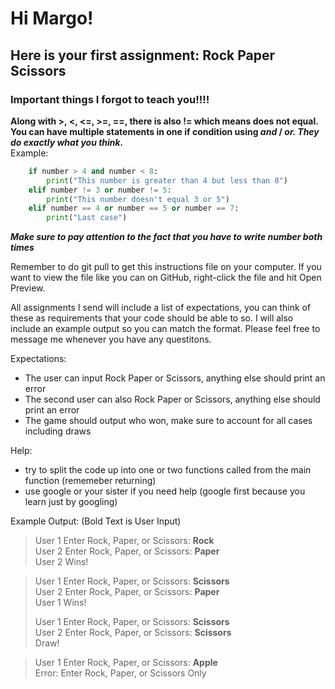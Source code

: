 # Hi Margo!

## Here is your first assignment: Rock Paper Scissors

### Important things I forgot to teach you!!!!
**Along with >, <, <=, >=, ==, there is also != which means does not equal.**  
**You can have multiple statements in one if condition using *and* / *or. They do exactly what you think.***  
Example:
```python
    if number > 4 and number < 8:
        print("This number is greater than 4 but less than 8")
    elif number != 3 or number != 5:
        print("This number doesn't equal 3 or 5")
    elif number == 4 or number == 5 or number == 7:
        print("Last case")
```
***Make sure to pay attention to the fact that you have to write number both times***  

Remember to do git pull to get this instructions file on your computer. If you want to view the file like you can on GitHub, right-click the file and hit Open Preview.

All assignments I send will include a list of expectations, you can think of these as requirements that your code should be able to so. I will also include an example output so you can match the format. Please feel free to message me whenever you have any questitons.

Expectations:
- The user can input Rock Paper or Scissors, anything else should print an error
- The second user can also Rock Paper or Scissors, anything else should print an error
- The game should output who won, make sure to account for all cases including draws

Help:
- try to split the code up into one or two functions called from the main function (rememeber returning)
- use google or your sister if you need help (google first because you learn just by googling)

Example Output: (Bold Text is User Input)
> User 1 Enter Rock, Paper, or Scissors: **Rock**  
> User 2 Enter Rock, Paper, or Scissors: **Paper**  
> User 2 Wins!

> User 1 Enter Rock, Paper, or Scissors: **Scissors**  
> User 2 Enter Rock, Paper, or Scissors: **Paper**  
> User 1 Wins!
>
> User 1 Enter Rock, Paper, or Scissors: **Scissors**  
> User 2 Enter Rock, Paper, or Scissors: **Scissors**  
> Draw!
  
> User 1 Enter Rock, Paper, or Scissors: **Apple**  
> Error: Enter Rock, Paper, or Scissors Only